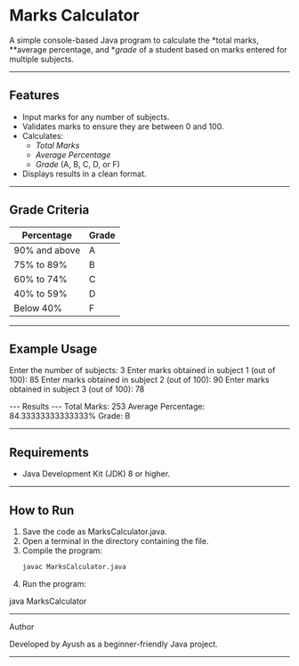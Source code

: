 # Marks Calculator 

A simple console-based Java program to calculate the *total marks, **average percentage, and **grade* of a student based on marks entered for multiple subjects.

---

## Features
- Input marks for any number of subjects.
- Validates marks to ensure they are between 0 and 100.
- Calculates:
  - *Total Marks*
  - *Average Percentage*
  - *Grade* (A, B, C, D, or F)
- Displays results in a clean format.

---

## Grade Criteria
| Percentage         | Grade |
|--------------------|-------|
| 90% and above      | A     |
| 75% to 89%         | B     |
| 60% to 74%         | C     |
| 40% to 59%         | D     |
| Below 40%          | F     |

---

## Example Usage

Enter the number of subjects: 3 Enter marks obtained in subject 1 (out of 100): 85 Enter marks obtained in subject 2 (out of 100): 90 Enter marks obtained in subject 3 (out of 100): 78

--- Results --- Total Marks: 253 Average Percentage: 84.33333333333333% Grade: B

---

## Requirements
- Java Development Kit (JDK) 8 or higher.

---

## How to Run
1. Save the code as MarksCalculator.java.
2. Open a terminal in the directory containing the file.
3. Compile the program:
   ```bash
   javac MarksCalculator.java

4. Run the program:

java MarksCalculator




---

Author

Developed by Ayush as a beginner-friendly Java project.

---
